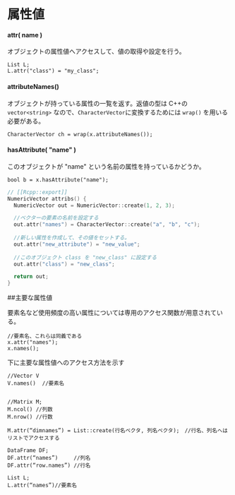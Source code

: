 # 属性値



#### attr( name )

オブジェクトの属性値へアクセスして、値の取得や設定を行う。

```
List L;
L.attr("class") = "my_class";
```

#### attributeNames()

オブジェクトが持っている属性の一覧を返す。返値の型は C++の`vector<string>` なので、`CharacterVector`に変換するためには `wrap()` を用いる必要がある。

```
CharacterVector ch = wrap(x.attributeNames());
```
#### hasAttribute( "name" )

このオブジェクトが "name" という名前の属性を持っているかどうか。

```
bool b = x.hasAttribute("name");
```

```cpp
// [[Rcpp::export]]
NumericVector attribs() {
  NumericVector out = NumericVector::create(1, 2, 3);

  //ベクターの要素の名前を設定する
  out.attr("names") = CharacterVector::create("a", "b", "c");
  
  //新しい属性を作成して、その値をセットする。
  out.attr("new_attribute") = "new_value";
  
  //このオブジェクト class を "new_class" に設定する
  out.attr("class") = "new_class";

  return out;
}
```

##主要な属性値

要素名など使用頻度の高い属性については専用のアクセス関数が用意されている。

```
//要素名、これらは同義である
x.attr("names");
x.names();
```

下に主要な属性値へのアクセス方法を示す

```
//Vector V
V.names()  //要素名


//Matrix M;
M.ncol() //列数
M.nrow() //行数

M.attr(“dimnames”) = List::create(行名ベクタ, 列名ベクタ);　//行名、列名へはリストでアクセスする　

DataFrame DF;
DF.attr(“names”)     //列名
DF.attr(“row.names”) //行名

List L;
L.attr(“names”)//要素名
```


















